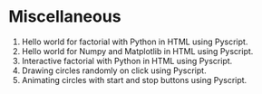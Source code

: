 # Miscellaneous
1. Hello world for factorial with Python in HTML using Pyscript.
2. Hello world for Numpy and Matplotlib in HTML using Pyscript.
3. Interactive factorial with Python in HTML using Pyscript.
4. Drawing circles randomly on click using Pyscript.
5. Animating circles with start and stop buttons using Pyscript.